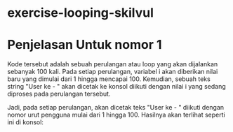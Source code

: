# exercise-looping-skilvul

# Penjelasan Untuk nomor 1
  Kode tersebut adalah sebuah perulangan atau loop yang akan dijalankan sebanyak 100 kali. Pada setiap perulangan, variabel i akan diberikan nilai baru yang dimulai dari 1 hingga mencapai 100. Kemudian, sebuah teks string "User ke - " akan dicetak ke konsol diikuti dengan nilai i yang sedang diproses pada perulangan tersebut.

Jadi, pada setiap perulangan, akan dicetak teks "User ke - " diikuti dengan nomor urut pengguna mulai dari 1 hingga 100. Hasilnya akan terlihat seperti ini di konsol:
